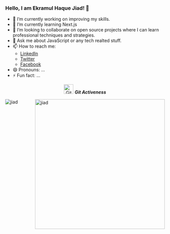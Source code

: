 ### Hello, I am Ekramul Haque Jiad! 👋

- 🔭 I’m currently working on improving my skills.
- 🌱 I’m currently learning Next.js
- 👯 I’m looking to collaborate on open source projects where I can learn professional techniques and strategies.
- 💬 Ask me about JavaScript or any tech realted stuff.
- 📫 How to reach me: 
  - [LinkedIn](https://www.linkedin.com/in/calmjiad)
  - [Twitter](https://www.twitter.com/calmjiad)
  - [Facebook](https://www.facebook.com/calmjiad)
- 😄 Pronouns: ...
- ⚡ Fun fact: ...


<p align="center">
 <img src="https://media.giphy.com/media/W5eoZHPpUx9sapR0eu/giphy.gif" width="30px" alt="Git"/>&nbsp;<i><b>Git Activeness</b></i></p>

<p><img align="left" src="https://github-readme-stats.vercel.app/api/top-langs?username=calmjiad&show_icons=true&locale=en&layout=compact&theme=chartreuse-dark" alt="jiad"></p>
<p>&nbsp;<img align="right" src="https://github-readme-stats.vercel.app/api?username=calmjiad&show_icons=true&locale=en&theme=chartreuse-dark" alt="jiad" width="410"></p>

